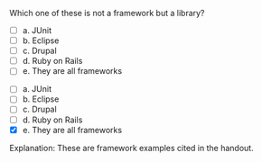 <panel header=":lock::key: Choose the correct statement.">
<question>

Which one of these is not a framework but a library?

- [ ] a. JUnit
- [ ] b. Eclipse
- [ ] c. Drupal
- [ ] d. Ruby on Rails
- [ ] e. They are all frameworks

<div slot="answer">

- [ ] a. JUnit
- [ ] b. Eclipse
- [ ] c. Drupal
- [ ] d. Ruby on Rails
- [x] e. They are all frameworks

Explanation: These are framework examples cited in the handout.

</div>
</question>
</panel>
